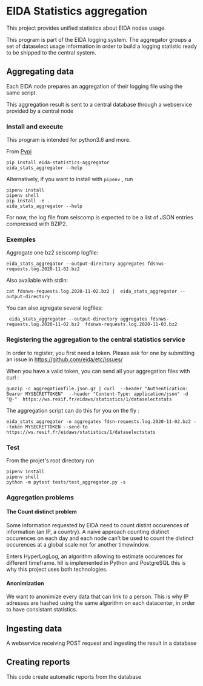 # EIDA Statistics aggregation

This project provides unified statistics about EIDA nodes usage.

This program is part of the EIDA logging system. The aggregator groups a set of dataselect usage information in order to build a logging statistic ready to be shipped to the central system.
    
## Aggregating data

Each EIDA node prepares an aggregation of their logging file using the same script.

This aggregation result is sent to a central database through a webservice provided by a central node

### Install and execute

This program is intended for python3.6 and more.

From [Pypi](https://pypi.org/project/eida-statistics-aggregator/)

    pip install eida-statistics-aggregator
    eida_stats_aggregator --help
    

Alternatively, if you want to install with `pipenv` , run 

    pipenv install
    pipenv shell
    pip install -e .
    eida_stats_aggregator --help
    
For now, the log file from seiscomp is expected to be a list of JSON entries compressed with BZIP2.

### Exemples

Aggregate one bz2 seiscomp logfile:

    eida_stats_aggregator --output-directory aggregates fdsnws-requests.log.2020-11-02.bz2
    
Also available with stdin:

    cat fdsnws-requests.log.2020-11-02.bz2 |  eida_stats_aggregator --output-directory
    
You can also agregate several logfiles:

     eida_stats_aggregator --output-directory aggregates fdsnws-requests.log.2020-11-02.bz2  fdsnws-requests.log.2020-11-03.bz2
     
### Registering the aggregation to the central statistics service

In order to register, you first need a token. Please ask for one by submitting an issue in https://github.com/eida/etc/issues/

When you have a valid token, you can send all your aggregation files with curl :

    gunzip -c aggregationfile.json.gz | curl  --header "Authentication: Bearer MYSECRETTOKEN"  --header "Content-Type: application/json" -d "@-"  https://ws.resif.fr/eidaws/statistics/1/dataselectstats
    
The aggregation script can do this for you on the fly :

    eida_stats_aggregator -o aggregates fdsn-requests.log.2020-11-02.bz2 --token MYSECRETTOKEN --send-to https://ws.resif.fr/eidaws/statistics/1/dataselectstats
    

### Test

From the projet's root directory run 

    pipenv install
    pipenv shell
    python -m pytest tests/test_aggregator.py -s 
    
### Aggregation problems

#### The Count distinct problem

Some information requested by EIDA need to count distint occurences of information (an IP, a country). A naive approach counting distinct occurences on each day and each node can't be used to count the distinct occurences at a global scale nor for another timewindow.

Enters HyperLogLog, an algorithm allowing to estimate occurences for different timeframe. hll is implemented in Python and PostgreSQL this is why this project uses both technologies.

#### Anonimization

We want to anonimize every data that can link to a person. This is why IP adresses are hashed using the same algorithm on each datacenter, in order to have consistant statistics.

## Ingesting data

A webservice receiving POST request and ingesting the result in a database

## Creating reports

This code create automatic reports from the database


